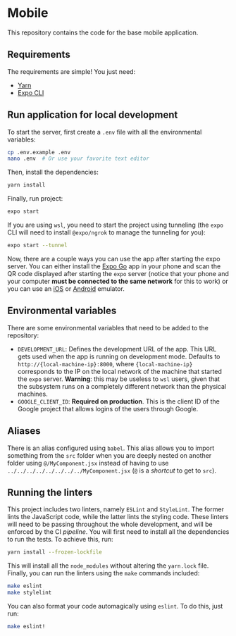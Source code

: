 # Mobile

This repository contains the code for the base mobile application.

## Requirements

The requirements are simple! You just need:

- [Yarn](https://classic.yarnpkg.com/en/docs/install/)
- [Expo CLI](https://docs.expo.io/workflow/expo-cli/)

## Run application for local development

To start the server, first create a `.env` file with all the environmental variables:

```sh
cp .env.example .env
nano .env  # Or use your favorite text editor
```

Then, install the dependencies:

```sh
yarn install
```

Finally, run project:

```sh
expo start
```

If you are using `wsl`, you need to start the project using tunneling (the `expo` CLI will need to install `@expo/ngrok` to manage the tunneling for you):

```sh
expo start --tunnel
```

Now, there are a couple ways you can use the app after starting the expo server. You can either install the [Expo Go](https://expo.io/client) app in your phone and scan the QR code displayed after starting the `expo` server (notice that your phone and your computer **must be connected to the same network** for this to work) or you can use an [iOS](https://docs.expo.io/workflow/ios-simulator/) or [Android](https://docs.expo.io/workflow/android-studio-emulator/) emulator.

## Environmental variables

There are some environmental variables that need to be added to the repository:

- `DEVELOPMENT_URL`: Defines the development URL of the app. This URL gets used when the app is running on development mode. Defaults to `http://{local-machine-ip}:8000`, where `{local-machine-ip}` corresponds to the IP on the local network of the machine that started the `expo` server. **Warning**: this may be useless to `wsl` users, given that the subsystem runs on a completely different network than the physical machines.
- `GOOGLE_CLIENT_ID`: **Required on production**. This is the client ID of the Google project that allows logins of the users through Google.

## Aliases

There is an alias configured using `babel`. This alias allows you to import something from the `src` folder when you are deeply nested on another folder using `@/MyComponent.jsx` instead of having to use `../../../../../../../../MyComponent.jsx` (`@` is a _shortcut_ to get to `src`).

## Running the linters

This project includes two linters, namely `ESLint` and `StyleLint`. The former lints the JavaScript code, while the latter lints the styling code. These linters will need to be passing throughout the whole development, and will be enforced by the CI _pipeline_. You will first need to install all the dependencies to run the tests. To achieve this, run:

```sh
yarn install --frozen-lockfile
```

This will install all the `node_modules` without altering the `yarn.lock` file. Finally, you can run the linters using the `make` commands included:

```sh
make eslint
make stylelint
```

You can also format your code automagically using `eslint`. To do this, just run:

```sh
make eslint!
```
